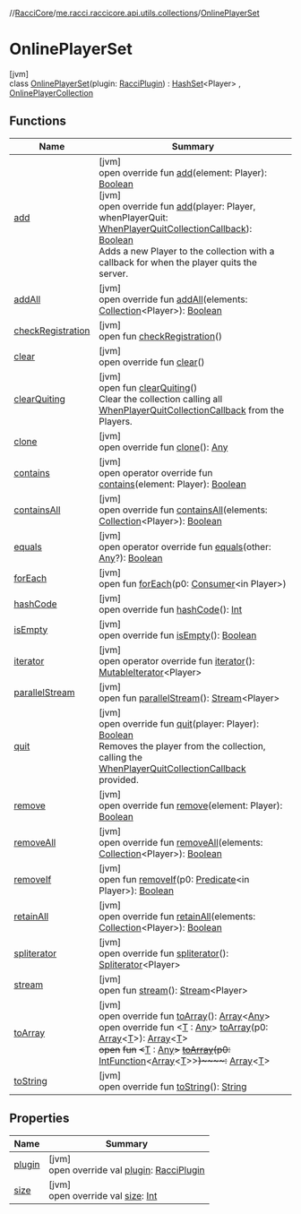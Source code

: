 //[RacciCore](../../../index.md)/[me.racci.raccicore.api.utils.collections](../index.md)/[OnlinePlayerSet](index.md)

# OnlinePlayerSet

[jvm]\
class [OnlinePlayerSet](index.md)(plugin: [RacciPlugin](../../me.racci.raccicore.api.plugin/-racci-plugin/index.md)) : [HashSet](https://docs.oracle.com/javase/8/docs/api/java/util/HashSet.html)&lt;Player&gt; , [OnlinePlayerCollection](../-online-player-collection/index.md)

## Functions

| Name | Summary |
|---|---|
| [add](add.md) | [jvm]<br>open override fun [add](add.md)(element: Player): [Boolean](https://kotlinlang.org/api/latest/jvm/stdlib/kotlin/-boolean/index.html)<br>[jvm]<br>open override fun [add](add.md)(player: Player, whenPlayerQuit: [WhenPlayerQuitCollectionCallback](../index.md#-1583039622%2FClasslikes%2F-1216412040)): [Boolean](https://kotlinlang.org/api/latest/jvm/stdlib/kotlin/-boolean/index.html)<br>Adds a new Player to the collection with a callback for when the player quits the server. |
| [addAll](index.md#-2053129901%2FFunctions%2F-1216412040) | [jvm]<br>open override fun [addAll](index.md#-2053129901%2FFunctions%2F-1216412040)(elements: [Collection](https://kotlinlang.org/api/latest/jvm/stdlib/kotlin.collections/-collection/index.html)&lt;Player&gt;): [Boolean](https://kotlinlang.org/api/latest/jvm/stdlib/kotlin/-boolean/index.html) |
| [checkRegistration](../-online-player-collection/check-registration.md) | [jvm]<br>open fun [checkRegistration](../-online-player-collection/check-registration.md)() |
| [clear](index.md#2005357580%2FFunctions%2F-1216412040) | [jvm]<br>open override fun [clear](index.md#2005357580%2FFunctions%2F-1216412040)() |
| [clearQuiting](../-online-player-collection/clear-quiting.md) | [jvm]<br>open fun [clearQuiting](../-online-player-collection/clear-quiting.md)()<br>Clear the collection calling all [WhenPlayerQuitCollectionCallback](../index.md#-1583039622%2FClasslikes%2F-1216412040) from the Players. |
| [clone](index.md#-1329185028%2FFunctions%2F-1216412040) | [jvm]<br>open override fun [clone](index.md#-1329185028%2FFunctions%2F-1216412040)(): [Any](https://kotlinlang.org/api/latest/jvm/stdlib/kotlin/-any/index.html) |
| [contains](index.md#1998718364%2FFunctions%2F-1216412040) | [jvm]<br>open operator override fun [contains](index.md#1998718364%2FFunctions%2F-1216412040)(element: Player): [Boolean](https://kotlinlang.org/api/latest/jvm/stdlib/kotlin/-boolean/index.html) |
| [containsAll](index.md#974630905%2FFunctions%2F-1216412040) | [jvm]<br>open override fun [containsAll](index.md#974630905%2FFunctions%2F-1216412040)(elements: [Collection](https://kotlinlang.org/api/latest/jvm/stdlib/kotlin.collections/-collection/index.html)&lt;Player&gt;): [Boolean](https://kotlinlang.org/api/latest/jvm/stdlib/kotlin/-boolean/index.html) |
| [equals](index.md#-613647372%2FFunctions%2F-1216412040) | [jvm]<br>open operator override fun [equals](index.md#-613647372%2FFunctions%2F-1216412040)(other: [Any](https://kotlinlang.org/api/latest/jvm/stdlib/kotlin/-any/index.html)?): [Boolean](https://kotlinlang.org/api/latest/jvm/stdlib/kotlin/-boolean/index.html) |
| [forEach](../-online-player-collection/index.md#-1461011823%2FFunctions%2F-1216412040) | [jvm]<br>open fun [forEach](../-online-player-collection/index.md#-1461011823%2FFunctions%2F-1216412040)(p0: [Consumer](https://docs.oracle.com/javase/8/docs/api/java/util/function/Consumer.html)&lt;in Player&gt;) |
| [hashCode](index.md#114469490%2FFunctions%2F-1216412040) | [jvm]<br>open override fun [hashCode](index.md#114469490%2FFunctions%2F-1216412040)(): [Int](https://kotlinlang.org/api/latest/jvm/stdlib/kotlin/-int/index.html) |
| [isEmpty](index.md#1591118294%2FFunctions%2F-1216412040) | [jvm]<br>open override fun [isEmpty](index.md#1591118294%2FFunctions%2F-1216412040)(): [Boolean](https://kotlinlang.org/api/latest/jvm/stdlib/kotlin/-boolean/index.html) |
| [iterator](index.md#1464605587%2FFunctions%2F-1216412040) | [jvm]<br>open operator override fun [iterator](index.md#1464605587%2FFunctions%2F-1216412040)(): [MutableIterator](https://kotlinlang.org/api/latest/jvm/stdlib/kotlin.collections/-mutable-iterator/index.html)&lt;Player&gt; |
| [parallelStream](../-online-player-collection/index.md#-1592339412%2FFunctions%2F-1216412040) | [jvm]<br>open fun [parallelStream](../-online-player-collection/index.md#-1592339412%2FFunctions%2F-1216412040)(): [Stream](https://docs.oracle.com/javase/8/docs/api/java/util/stream/Stream.html)&lt;Player&gt; |
| [quit](quit.md) | [jvm]<br>open override fun [quit](quit.md)(player: Player): [Boolean](https://kotlinlang.org/api/latest/jvm/stdlib/kotlin/-boolean/index.html)<br>Removes the player from the collection, calling the [WhenPlayerQuitCollectionCallback](../index.md#-1583039622%2FClasslikes%2F-1216412040) provided. |
| [remove](remove.md) | [jvm]<br>open override fun [remove](remove.md)(element: Player): [Boolean](https://kotlinlang.org/api/latest/jvm/stdlib/kotlin/-boolean/index.html) |
| [removeAll](index.md#1603351826%2FFunctions%2F-1216412040) | [jvm]<br>open override fun [removeAll](index.md#1603351826%2FFunctions%2F-1216412040)(elements: [Collection](https://kotlinlang.org/api/latest/jvm/stdlib/kotlin.collections/-collection/index.html)&lt;Player&gt;): [Boolean](https://kotlinlang.org/api/latest/jvm/stdlib/kotlin/-boolean/index.html) |
| [removeIf](../-online-player-collection/index.md#-1875219347%2FFunctions%2F-1216412040) | [jvm]<br>open fun [removeIf](../-online-player-collection/index.md#-1875219347%2FFunctions%2F-1216412040)(p0: [Predicate](https://docs.oracle.com/javase/8/docs/api/java/util/function/Predicate.html)&lt;in Player&gt;): [Boolean](https://kotlinlang.org/api/latest/jvm/stdlib/kotlin/-boolean/index.html) |
| [retainAll](index.md#1683639251%2FFunctions%2F-1216412040) | [jvm]<br>open override fun [retainAll](index.md#1683639251%2FFunctions%2F-1216412040)(elements: [Collection](https://kotlinlang.org/api/latest/jvm/stdlib/kotlin.collections/-collection/index.html)&lt;Player&gt;): [Boolean](https://kotlinlang.org/api/latest/jvm/stdlib/kotlin/-boolean/index.html) |
| [spliterator](index.md#1577615420%2FFunctions%2F-1216412040) | [jvm]<br>open override fun [spliterator](index.md#1577615420%2FFunctions%2F-1216412040)(): [Spliterator](https://docs.oracle.com/javase/8/docs/api/java/util/Spliterator.html)&lt;Player&gt; |
| [stream](../-online-player-collection/index.md#135225651%2FFunctions%2F-1216412040) | [jvm]<br>open fun [stream](../-online-player-collection/index.md#135225651%2FFunctions%2F-1216412040)(): [Stream](https://docs.oracle.com/javase/8/docs/api/java/util/stream/Stream.html)&lt;Player&gt; |
| [toArray](index.md#1371586523%2FFunctions%2F-1216412040) | [jvm]<br>open override fun [toArray](index.md#1371586523%2FFunctions%2F-1216412040)(): [Array](https://kotlinlang.org/api/latest/jvm/stdlib/kotlin/-array/index.html)&lt;[Any](https://kotlinlang.org/api/latest/jvm/stdlib/kotlin/-any/index.html)&gt;<br>open override fun &lt;[T](index.md#-1117581088%2FFunctions%2F-1216412040) : [Any](https://kotlinlang.org/api/latest/jvm/stdlib/kotlin/-any/index.html)&gt; [toArray](index.md#-1117581088%2FFunctions%2F-1216412040)(p0: [Array](https://kotlinlang.org/api/latest/jvm/stdlib/kotlin/-array/index.html)&lt;[T](index.md#-1117581088%2FFunctions%2F-1216412040)&gt;): [Array](https://kotlinlang.org/api/latest/jvm/stdlib/kotlin/-array/index.html)&lt;[T](index.md#-1117581088%2FFunctions%2F-1216412040)&gt;<br>~~open~~ ~~fun~~ ~~&lt;~~[T](../-online-player-collection/index.md#-1215154575%2FFunctions%2F-1216412040) : [Any](https://kotlinlang.org/api/latest/jvm/stdlib/kotlin/-any/index.html)~~&gt;~~ [~~toArray~~](../-online-player-collection/index.md#-1215154575%2FFunctions%2F-1216412040)~~(~~~~p0~~~~:~~ [IntFunction](https://docs.oracle.com/javase/8/docs/api/java/util/function/IntFunction.html)&lt;[Array](https://kotlinlang.org/api/latest/jvm/stdlib/kotlin/-array/index.html)&lt;[T](../-online-player-collection/index.md#-1215154575%2FFunctions%2F-1216412040)&gt;&gt;~~)~~~~:~~ [Array](https://kotlinlang.org/api/latest/jvm/stdlib/kotlin/-array/index.html)&lt;[T](../-online-player-collection/index.md#-1215154575%2FFunctions%2F-1216412040)&gt; |
| [toString](index.md#-42557405%2FFunctions%2F-1216412040) | [jvm]<br>open override fun [toString](index.md#-42557405%2FFunctions%2F-1216412040)(): [String](https://kotlinlang.org/api/latest/jvm/stdlib/kotlin/-string/index.html) |

## Properties

| Name | Summary |
|---|---|
| [plugin](plugin.md) | [jvm]<br>open override val [plugin](plugin.md): [RacciPlugin](../../me.racci.raccicore.api.plugin/-racci-plugin/index.md) |
| [size](index.md#1013825888%2FProperties%2F-1216412040) | [jvm]<br>open override val [size](index.md#1013825888%2FProperties%2F-1216412040): [Int](https://kotlinlang.org/api/latest/jvm/stdlib/kotlin/-int/index.html) |
